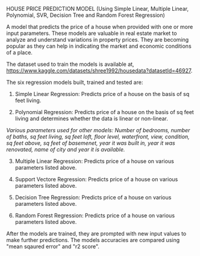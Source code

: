HOUSE PRICE PREDICTION MODEL (Using Simple Linear, Multiple Linear, Polynomial, SVR, Decision Tree and Random Forest Regression)

A model that predicts the price of a house when provided with one or more input parameters. These models are valuable in real estate market to analyze and understand variations in property prices. They are becoming popular as they can help in indicating the market and economic conditions of a place. 

The dataset used to train the models is available at, https://www.kaggle.com/datasets/shree1992/housedata?datasetId=46927. 

The six regression models built, trained and tested are: 

1. Simple Linear Regression: Predicts price of a house on the basis of sq feet living. 

2. Polynomial Regression: Predicts price of a house on the basis of sq feet living and determines whether the data is linear or non-linear. 

*Various parameters used for other models: Number of bedrooms, number of baths, sq feet living, sq feet loft, 
floor level, waterfront, view, condition, sq feet above, sq feet of basemenet, year it was built in, year it was renovated, name of city and year it is available.*

3. Multiple Linear Regression: Predicts price of a house on various parameters listed above.

4. Support Vectore Regression: Predicts price of a house on various parameters listed above.

5. Decision Tree Regression: Predicts price of a house on various parameters listed above.

6. Random Forest Regression: Predicts price of a house on various parameters listed above.

After the models are trained, they are prompted with new input values to make further predictions. The models accuracies are compared using "mean sqaured error" and "r2 score".
